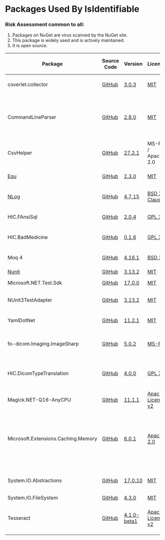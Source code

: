 # Packages Used By IsIdentifiable

### Risk Assessment common to all:
1. Packages on NuGet are virus scanned by the NuGet site.
2. This package is widely used and is actively maintained.
3. It is open source.

| Package | Source Code | Version | License | Purpose | Additional Risk Assessment |
| ------- | ------------| --------| ------- | ------- | -------------------------- |
| coverlet.collector | [GitHub](https://github.com/coverlet-coverage/coverlet) | [3.0.3](https://www.nuget.org/packages/coverlet.collector/3.0.3) | [MIT](https://opensource.org/licenses/MIT) | Collects code coverage information | |
| CommandLineParser | [GitHub](https://github.com/commandlineparser/commandline) | [2.8.0](https://www.nuget.org/packages/CommandLineParser/2.8.0) | [MIT](https://opensource.org/licenses/MIT) | Allows command line arguments for main client application and CLI executables |
| CsvHelper | [GitHub](https://github.com/JoshClose/CsvHelper) | [27.2.1](https://www.nuget.org/packages/CsvHelper/27.2.1) | MS-PL / Apache 2.0 | Enables reading/writing CSV files |
| [Equ](https://github.com/thedmi/Equ) | [GitHub](https://github.com/thedmi/Equ) | [2.3.0](https://www.nuget.org/packages/Equ/2.3.0) | [MIT](https://opensource.org/licenses/MIT) | Simplifies object comparators |
| [NLog](https://nlog-project.org/) | [GitHub](https://github.com/NLog/NLog) | [4.7.15](https://www.nuget.org/packages/NLog/4.7.15) | [BSD 3-Clause](https://github.com/NLog/NLog/blob/dev/LICENSE.txt) | Flexible user configurable logging | |
| HIC.FAnsiSql |[GitHub](https://github.com/HicServices/FAnsiSql) | [2.0.4](https://www.nuget.org/packages/HIC.FansiSql/2.0.4) | [GPL 3.0](https://www.gnu.org/licenses/gpl-3.0.html) | DBMS abstraction layer |
| HIC.BadMedicine | [GitHub](https://github.com/HicServices/BadMedicine) | [0.1.6](https://www.nuget.org/packages/HIC.BadMedicine/0.1.6) | [GPL 3.0](https://www.gnu.org/licenses/gpl-3.0.html) | Generate Test Datasets for tests/exericses |
| Moq 4 | [GitHub](https://github.com/moq/moq4) | [4.16.1](https://www.nuget.org/packages/Moq/4.16.1) |[BSD 3](https://github.com/moq/moq4/blob/master/License.txt)  | Mock objects during unit testing |
| [Nunit](https://nunit.org/) |[GitHub](https://github.com/nunit/nunit) | [3.13.2](https://www.nuget.org/packages/NUnit/3.13.2) | [MIT](https://opensource.org/licenses/MIT) | Unit testing |
| Microsoft.NET.Test.Sdk | [GitHub](https://github.com/microsoft/vstest/) | [17.0.0](https://www.nuget.org/packages/Microsoft.NET.Test.Sdk/17.0.0) | [MIT](https://opensource.org/licenses/MIT) | Required for running tests| |
| NUnit3TestAdapter | [GitHub](https://github.com/nunit/nunit3-vs-adapter)| [3.13.2](https://www.nuget.org/packages/NUnit3TestAdapter/3.13.2) | [MIT](https://opensource.org/licenses/MIT) | Run unit tests from within Visual Studio |
| YamlDotNet | [GitHub](https://github.com/aaubry/YamlDotNet)  | [11.2.1](https://www.nuget.org/packages/YamlDotNet/11.2.1) | [MIT](https://opensource.org/licenses/MIT) |Loading configuration files|
| fo-dicom.Imaging.ImageSharp | [GitHub](https://github.com/fo-dicom/fo-dicom) | [5.0.2](https://www.nuget.org/packages/fo-dicom.Imaging.ImageSharp/5.0.2) | [MS-PL](https://opensource.org/licenses/MS-PL)| Support library for reading DICOM pixel data |
| HIC.DicomTypeTranslation | [GitHub](https://github.com/HicServices/DicomTypeTranslation) | [4.0.0](https://www.nuget.org/packages/HIC.DicomTypeTranslation/4.0.0)  |[GPL 3.0](https://www.gnu.org/licenses/gpl-3.0.html) | Translate dicom types into C# / database types |
| Magick.NET-Q16-AnyCPU | [GitHub](https://github.com/dlemstra/Magick.NET) | [11.1.1](https://www.nuget.org/packages/Magick.NET-Q16-AnyCPU/11.1.1) | [Apache License v2](https://github.com/dlemstra/Magick.NET/blob/master/License.txt) | The .NET library for [ImageMagick](https://imagemagick.org/index.php) |
| Microsoft.Extensions.Caching.Memory | [GitHub](https://github.com/dotnet/extensions) | [6.0.1 ](https://www.nuget.org/packages/Microsoft.Extensions.Caching.Memory/6.0.1) | [Apache 2.0](https://www.nuget.org/packages/Microsoft.Extensions.Caching.Memory/3.1.7/License) | Caching the results of evaluations already run to prevent constantly revalidating the same value(s) |
| System.IO.Abstractions | [GitHub](https://github.com/System-IO-Abstractions/System.IO.Abstractions) | [17.0.10](https://www.nuget.org/packages/System.IO.Abstractions/17.0.10) | [MIT](https://opensource.org/licenses/MIT) | Makes file system injectable in tests |
| System.IO.FileSystem | [GitHub](https://github.com/dotnet/corefx) | [4.3.0](https://www.nuget.org/packages/System.IO.FileSystem/4.3.0) |[MIT](https://opensource.org/licenses/MIT)  | File I/O |
| Tesseract | [GitHub](https://github.com/charlesw/tesseract/) | [4.1.0-beta1](https://www.nuget.org/packages/Tesseract/4.1.0-beta1) | [Apache License v2](https://github.com/charlesw/tesseract/blob/master/LICENSE.txt)  | Optical Character Recognition in Dicom Pixel data|

